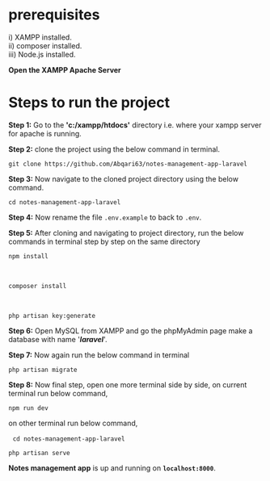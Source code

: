 # prerequisites  
i) XAMPP installed.  
ii) composer installed.  
iii) Node.js installed.

**Open the XAMPP Apache Server**

# Steps to run the project

**Step 1:** Go to the **'c:/xampp/htdocs'** directory i.e. where your xampp server for apache is running.  

**Step 2:** clone the project using the below command in terminal.  
        <pre>`git clone https://github.com/Abqari63/notes-management-app-laravel`</pre>  
            
**Step 3:** Now navigate to the cloned project directory using the below command.  
        <pre>`cd notes-management-app-laravel`</pre>  

**Step 4:** Now rename the file `.env.example` to back to `.env`.
            
**Step 5:** After cloning and navigating to project directory, run the below commands in terminal step by step on the same directory  
        <pre>`npm install`</pre>  
        <pre>`composer install`</pre>  
        <pre>`php artisan key:generate`</pre>  
        
**Step 6:** Open MySQL from XAMPP and go the phpMyAdmin page make a database with name '***laravel***'.  

**Step 7:** Now again run the below command in terminal  
        <pre>`php artisan migrate`</pre>  
        
**Step 8:** Now final step, open one more terminal side by side, on current terminal run below command,  
        <pre>`npm run dev`</pre> 
        on other terminal run below command,    
        <pre> `cd notes-management-app-laravel`</pre> 
        <pre>`php artisan serve`</pre>  
          
            
**Notes management app** is up and running on **`localhost:8000`**.
        
